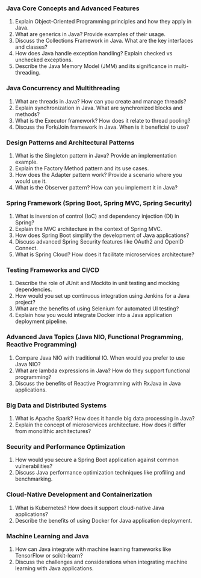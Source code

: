 ### Java Core Concepts and Advanced Features
1. Explain Object-Oriented Programming principles and how they apply in Java.
2. What are generics in Java? Provide examples of their usage.
3. Discuss the Collections Framework in Java. What are the key interfaces and classes?
4. How does Java handle exception handling? Explain checked vs unchecked exceptions.
5. Describe the Java Memory Model (JMM) and its significance in multi-threading.

### Java Concurrency and Multithreading
1. What are threads in Java? How can you create and manage threads?
2. Explain synchronization in Java. What are synchronized blocks and methods?
3. What is the Executor framework? How does it relate to thread pooling?
4. Discuss the Fork/Join framework in Java. When is it beneficial to use?

### Design Patterns and Architectural Patterns
1. What is the Singleton pattern in Java? Provide an implementation example.
2. Explain the Factory Method pattern and its use cases.
3. How does the Adapter pattern work? Provide a scenario where you would use it.
4. What is the Observer pattern? How can you implement it in Java?

### Spring Framework (Spring Boot, Spring MVC, Spring Security)
1. What is inversion of control (IoC) and dependency injection (DI) in Spring?
2. Explain the MVC architecture in the context of Spring MVC.
3. How does Spring Boot simplify the development of Java applications?
4. Discuss advanced Spring Security features like OAuth2 and OpenID Connect.
5. What is Spring Cloud? How does it facilitate microservices architecture?

### Testing Frameworks and CI/CD
1. Describe the role of JUnit and Mockito in unit testing and mocking dependencies.
2. How would you set up continuous integration using Jenkins for a Java project?
3. What are the benefits of using Selenium for automated UI testing?
4. Explain how you would integrate Docker into a Java application deployment pipeline.

### Advanced Java Topics (Java NIO, Functional Programming, Reactive Programming)
1. Compare Java NIO with traditional IO. When would you prefer to use Java NIO?
2. What are lambda expressions in Java? How do they support functional programming?
3. Discuss the benefits of Reactive Programming with RxJava in Java applications.

### Big Data and Distributed Systems
1. What is Apache Spark? How does it handle big data processing in Java?
2. Explain the concept of microservices architecture. How does it differ from monolithic architectures?

### Security and Performance Optimization
1. How would you secure a Spring Boot application against common vulnerabilities?
2. Discuss Java performance optimization techniques like profiling and benchmarking.

### Cloud-Native Development and Containerization
1. What is Kubernetes? How does it support cloud-native Java applications?
2. Describe the benefits of using Docker for Java application deployment.

### Machine Learning and Java
1. How can Java integrate with machine learning frameworks like TensorFlow or scikit-learn?
2. Discuss the challenges and considerations when integrating machine learning with Java applications.